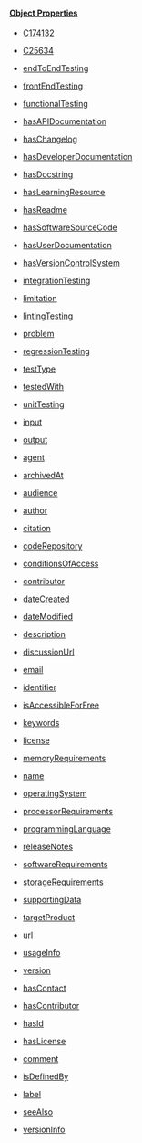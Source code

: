 <h4><u><b>Object Properties</h4></u></b>    <ul><li><a href="http://ncicb.nci.nih.gov/xml/owl/EVS/Thesaurus.owl#C174132">C174132</a></li></ul><ul><li><a href="http://ncicb.nci.nih.gov/xml/owl/EVS/Thesaurus.owl#C25634">C25634</a></li></ul><ul><li><a href="http://www.semanticweb.org/oxg/ontologies/2023/1/maSMP#endToEndTesting">endToEndTesting</a></li></ul><ul><li><a href="http://www.semanticweb.org/oxg/ontologies/2023/1/maSMP#frontEndTesting">frontEndTesting</a></li></ul><ul><li><a href="http://www.semanticweb.org/oxg/ontologies/2023/1/maSMP#functionalTesting">functionalTesting</a></li></ul><ul><li><a href="http://www.semanticweb.org/oxg/ontologies/2023/1/maSMP#hasAPIDocumentation">hasAPIDocumentation</a></li></ul><ul><li><a href="http://www.semanticweb.org/oxg/ontologies/2023/1/maSMP#hasChangelog">hasChangelog</a></li></ul><ul><li><a href="http://www.semanticweb.org/oxg/ontologies/2023/1/maSMP#hasDeveloperDocumentation">hasDeveloperDocumentation</a></li></ul><ul><li><a href="http://www.semanticweb.org/oxg/ontologies/2023/1/maSMP#hasDocstring">hasDocstring</a></li></ul><ul><li><a href="http://www.semanticweb.org/oxg/ontologies/2023/1/maSMP#hasLearningResource">hasLearningResource</a></li></ul><ul><li><a href="http://www.semanticweb.org/oxg/ontologies/2023/1/maSMP#hasReadme">hasReadme</a></li></ul><ul><li><a href="http://www.semanticweb.org/oxg/ontologies/2023/1/maSMP#hasSoftwareSourceCode">hasSoftwareSourceCode</a></li></ul><ul><li><a href="http://www.semanticweb.org/oxg/ontologies/2023/1/maSMP#hasUserDocumentation">hasUserDocumentation</a></li></ul><ul><li><a href="http://www.semanticweb.org/oxg/ontologies/2023/1/maSMP#hasVersionControlSystem">hasVersionControlSystem</a></li></ul><ul><li><a href="http://www.semanticweb.org/oxg/ontologies/2023/1/maSMP#integrationTesting">integrationTesting</a></li></ul><ul><li><a href="http://www.semanticweb.org/oxg/ontologies/2023/1/maSMP#limitation">limitation</a></li></ul><ul><li><a href="http://www.semanticweb.org/oxg/ontologies/2023/1/maSMP#lintingTesting">lintingTesting</a></li></ul><ul><li><a href="http://www.semanticweb.org/oxg/ontologies/2023/1/maSMP#problem">problem</a></li></ul><ul><li><a href="http://www.semanticweb.org/oxg/ontologies/2023/1/maSMP#regressionTesting">regressionTesting</a></li></ul><ul><li><a href="http://www.semanticweb.org/oxg/ontologies/2023/1/maSMP#testType">testType</a></li></ul><ul><li><a href="http://www.semanticweb.org/oxg/ontologies/2023/1/maSMP#testedWith">testedWith</a></li></ul><ul><li><a href="http://www.semanticweb.org/oxg/ontologies/2023/1/maSMP#unitTesting">unitTesting</a></li></ul><ul><li><a href="https://bioschemas.org/input">input</a></li></ul><ul><li><a href="https://bioschemas.org/output">output</a></li></ul><ul><li><a href="https://schema.org/agent">agent</a></li></ul><ul><li><a href="https://schema.org/archivedAt">archivedAt</a></li></ul><ul><li><a href="https://schema.org/audience">audience</a></li></ul><ul><li><a href="https://schema.org/author">author</a></li></ul><ul><li><a href="https://schema.org/citation">citation</a></li></ul><ul><li><a href="https://schema.org/codeRepository">codeRepository</a></li></ul><ul><li><a href="https://schema.org/conditionsOfAccess">conditionsOfAccess</a></li></ul><ul><li><a href="https://schema.org/contributor">contributor</a></li></ul><ul><li><a href="https://schema.org/dateCreated">dateCreated</a></li></ul><ul><li><a href="https://schema.org/dateModified">dateModified</a></li></ul><ul><li><a href="https://schema.org/description">description</a></li></ul><ul><li><a href="https://schema.org/discussionUrl">discussionUrl</a></li></ul><ul><li><a href="https://schema.org/email">email</a></li></ul><ul><li><a href="https://schema.org/identifier">identifier</a></li></ul><ul><li><a href="https://schema.org/isAccessibleForFree">isAccessibleForFree</a></li></ul><ul><li><a href="https://schema.org/keywords">keywords</a></li></ul><ul><li><a href="https://schema.org/license">license</a></li></ul><ul><li><a href="https://schema.org/memoryRequirements">memoryRequirements</a></li></ul><ul><li><a href="https://schema.org/name">name</a></li></ul><ul><li><a href="https://schema.org/operatingSystem">operatingSystem</a></li></ul><ul><li><a href="https://schema.org/processorRequirements">processorRequirements</a></li></ul><ul><li><a href="https://schema.org/programmingLanguage">programmingLanguage</a></li></ul><ul><li><a href="https://schema.org/releaseNotes">releaseNotes</a></li></ul><ul><li><a href="https://schema.org/softwareRequirements">softwareRequirements</a></li></ul><ul><li><a href="https://schema.org/storageRequirements">storageRequirements</a></li></ul><ul><li><a href="https://schema.org/supportingData">supportingData</a></li></ul><ul><li><a href="https://schema.org/targetProduct">targetProduct</a></li></ul><ul><li><a href="https://schema.org/url">url</a></li></ul><ul><li><a href="https://schema.org/usageInfo">usageInfo</a></li></ul><ul><li><a href="https://schema.org/version">version</a></li></ul><ul><li><a href="https://w3id.org/dcso/ns/core#hasContact">hasContact</a></li></ul><ul><li><a href="https://w3id.org/dcso/ns/core#hasContributor">hasContributor</a></li></ul><ul><li><a href="https://w3id.org/dcso/ns/core#hasId">hasId</a></li></ul><ul><li><a href="https://w3id.org/dcso/ns/core#hasLicense">hasLicense</a></li></ul><ul><li><a href="http://www.w3.org/2000/01/rdf-schema#comment">comment</a></li></ul><ul><li><a href="http://www.w3.org/2000/01/rdf-schema#isDefinedBy">isDefinedBy</a></li></ul><ul><li><a href="http://www.w3.org/2000/01/rdf-schema#label">label</a></li></ul><ul><li><a href="http://www.w3.org/2000/01/rdf-schema#seeAlso">seeAlso</a></li></ul><ul><li><a href="http://www.w3.org/2002/07/owl#versionInfo">versionInfo</a></li></ul>
